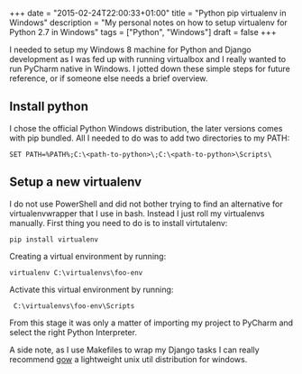 +++
date = "2015-02-24T22:00:33+01:00"
title = "Python pip virtualenv in Windows"
description = "My personal notes on how to setup virtualenv for Python 2.7 in Windows"
tags = ["Python", "Windows"]
draft = false
+++

I needed to setup my Windows 8 machine for Python and Django development as I
was fed up with running virtualbox and I really wanted to run PyCharm native
in Windows. I jotted down these simple steps for future reference, or if
someone else needs a brief overview.


## Install python

I chose the official Python Windows distribution, the later versions comes
with pip bundled. All I needed to do was to add two directories to my PATH:


    SET PATH=%PATH%;C:\<path-to-python>\;C:\<path-to-python>\Scripts\


## Setup a new virtualenv

I do not use PowerShell and did not bother trying to find an alternative
for virtualenvwrapper that I use in bash. Instead I just roll my virtualenvs
manually. First thing you need to do is to install virtutalenv:


    pip install virtualenv


Creating a virtual environment by running:


    virtualenv C:\virtualenvs\foo-env


Activate this virtual environment by running:


     C:\virtualenvs\foo-env\Scripts


From this stage it was only a matter of importing my project to PyCharm and
select the right Python Interpreter.

A side note, as I use Makefiles to wrap my Django tasks I can really
recommend [gow](https://github.com/bmatzelle/gow) a lightweight unix util
distribution for windows.
